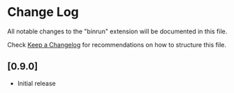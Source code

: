# Change Log

All notable changes to the "binrun" extension will be documented in this file.

Check [Keep a Changelog](http://keepachangelog.com/) for recommendations on how to structure this file.

## [0.9.0]

- Initial release
